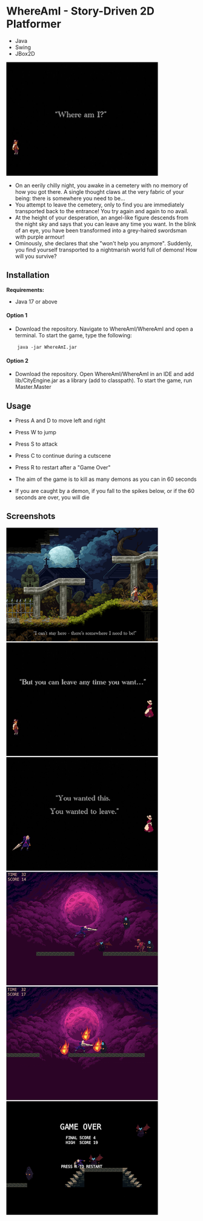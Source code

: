 # WhereAmI - Story-Driven 2D Platformer

- Java
- Swing
- JBox2D

![](Screenshots/1.png)

- On an eerily chilly night, you awake in a cemetery with no memory of how you got there. A single thought claws at the very fabric of your being: there is somewhere you need to be...
- You attempt to leave the cemetery, only to find you are immediately transported back to the entrance! You try again and again to no avail.
- At the height of your desperation, an angel-like figure descends from the night sky and says that you can leave any time you want. In the blink of an eye, you have been transformed into a grey-haired swordsman with purple armour! 
- Ominously, she declares that she "won't help you anymore". Suddenly, you find yourself transported to a nightmarish world full of demons! How will you survive?


## Installation
**Requirements:**
- Java 17 or above

#### Option 1
- Download the repository. Navigate to WhereAmI/WhereAmI and open a terminal. To start the game, type the following:

```
	java -jar WhereAmI.jar
```

#### Option 2
- Download the repository. Open WhereAmI/WhereAmI in an IDE and add lib/CityEngine.jar as a library (add to classpath). To start the game, run Master.Master


## Usage
- Press A and D to move left and right
- Press W to jump
- Press S to attack
- Press C to continue during a cutscene
- Press R to restart after a "Game Over"


- The aim of the game is to kill as many demons as you can in 60 seconds
- If you are caught by a demon, if you fall to the spikes below, or if the 60 seconds are over, you will die

## Screenshots

![](Screenshots/2.png)
![](Screenshots/3.png)
![](Screenshots/4.png)
![](Screenshots/5.png)
![](Screenshots/6.png)
![](Screenshots/7.png)
